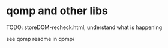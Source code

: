 # qomp and other libs

TODO: storeDOM-recheck.html, understand what is happening

see qomp readme in qomp/